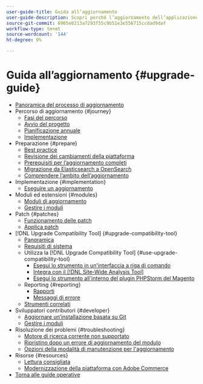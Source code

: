 ```yaml
---
user-guide-title: Guida all’aggiornamento
user-guide-description: Scopri perché l’aggiornamento dell’applicazione Adobe Commerce è così importante e come pianificare ed eseguire con successo un aggiornamento.
source-git-commit: 6965e8213a7293f55c9b51e3e556715ccdad9daf
workflow-type: tm+mt
source-wordcount: '144'
ht-degree: 0%

---
```



# Guida all’aggiornamento {#upgrade-guide}

- [Panoramica del processo di aggiornamento](overview.md)
- Percorso di aggiornamento {#journey}
   - [Fasi del percorso](journey/phases.md)
   - [Avvio del progetto](journey/project-launch.md)
   - [Pianificazione annuale](journey/annual-planning.md)
   - [Implementazione](journey/implementation.md)
- Preparazione {#prepare}
   - [Best practice](prepare/best-practices.md)
   - [Revisione dei cambiamenti della piattaforma](prepare/platform-changes.md)
   - [Prerequisiti per l’aggiornamento completi](prepare/prerequisites.md)
   - [Migrazione da Elasticsearch a OpenSearch](prepare/opensearch-migration.md)
   - [Comprendere l’ambito dell’aggiornamento](prepare/scope.md)
- Implementazione {#implementation}
   - [Eseguire un aggiornamento](implementation/perform-upgrade.md)
- Moduli ed estensioni {#modules}
   - [Moduli di aggiornamento](modules/upgrade.md)
   - [Gestire i moduli](modules/manage.md)
- Patch {#patches}
   - [Funzionamento delle patch](patches/overview.md)
   - [Applica patch](patches/apply.md)
- [!DNL Upgrade Compatibility Tool] {#upgrade-compatibility-tool}
   - [Panoramica](upgrade-compatibility-tool/overview.md)
   - [Requisiti di sistema](upgrade-compatibility-tool/prerequisites.md)
   - Utilizza la [!DNL Upgrade Compatibility Tool] {#use-upgrade-compatibility-tool}
      - [Esegui lo strumento in un&#39;interfaccia a riga di comando](upgrade-compatibility-tool/run.md)
      - [Integra con il [!DNL Site-Wide Analysis Tool]](upgrade-compatibility-tool/integrate-analysis-tool.md)
      - [Esegui lo strumento all&#39;interno del plugin PHPStorm del Magento](upgrade-compatibility-tool/run-configuration-phpstorm-plugin.md)
   - Reporting {#reporting}
      - [Rapporti](upgrade-compatibility-tool/reports.md)
      - [Messaggi di errore](upgrade-compatibility-tool/error-messages.md)
   - [Strumenti correlati](upgrade-compatibility-tool/related-tools.md)
- Sviluppatori contributori {#developer}
   - [Aggiornare un’installazione basata su Git](developer/git-installs.md)
   - [Gestire i moduli](developer/manage-modules.md)
- Risoluzione dei problemi {#troubleshooting}
   - [Motore di ricerca corrente non supportato](troubleshooting/search-engine-not-supported.md)
   - [Ripristino dopo un errore di aggiornamento del modulo](troubleshooting/roll-back-after-update-failure.md)
   - [Opzioni della modalità di manutenzione per l&#39;aggiornamento](troubleshooting/maintenance-mode-options.md)
- Risorse {#resources}
   - [Lettura consigliata](resources/recommended-reading.md)
   - [Modernizzazione della piattaforma con Adobe Commerce](resources/recommended-upgrade-paths.md)
- [Torna alle guide operative](https://experienceleague.adobe.com/docs/commerce-operations/operational-guides/home.html)
